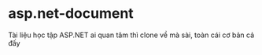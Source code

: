 # asp.net-document
Tài liệu học tập ASP.NET
ai quan tâm thì clone về mà sài, toàn cái cơ bản cả đấy

